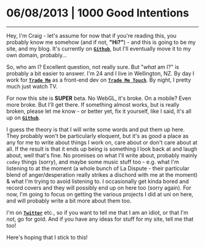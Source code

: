 # 06/08/2013 | 1000 Good Intentions
___

Hey, I'm Craig - let's assume for now that if you're reading this, you probably know me somehow (and if not, **"Hi?"**) - and this is going to be my site, and my blog. It's currently on [**`Github`**](https://github.com/phenomnomnominal/phenomnomnominal.github.com), but I'll eventually move it to my own domain, probably...

So, who am I? Excellent question, not really sure. But "*what* am I?" is probably a bit easier to answer. I'm 24 and I live in Wellington, NZ. By day I work for [**`Trade Me`**](http://www.trademe.co.nz) as a front-end dev on [**`Trade Me Touch`**](http://touch.trademe.co.nz). By night, I pretty much just watch TV.

For now this site is **SUPER** beta. No WebGL, it's broke. On a mobile? Even more broke. But I'll get there. If something almost works, but is really broken, please let me know - or better yet, fix it yourself, like I said, it's all up on [**`Github`**](https://github.com/phenomnomnominal/phenomnomnominal.github.com).

I guess the theory is that I will write some words and put them up here. They probably won't be particularly eloquent, but it's as good a place as any for me to write about things I work on, care about or don't care about at all. If the result is that it ends up being is something I look back at and laugh about, well that's fine. No promises on what I'll write about, probably mainly `codey` things (sorry), and maybe some music stuff too - e.g. what I'm listening to at the moment (a whole bunch of La Dispute - their particular blend of anger/desperation really strikes a dischord with me at the moment) & what I'm trying to avoid listening to. I occasionally get kinda bored and record covers and they will possibly end up on here too (sorry again). For now, I'm going to focus on getting the various projects I did at uni on here, and will probably write a bit more about them too.

I'm on [**`Twitter`**](https://twitter.com/phenomnominal) etc., so if you want to tell me that I am an idiot, or that I'm not, go for gold. And if you have any ideas for stuff for my site, tell me that too!

Here's hoping that I stick to this!